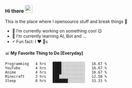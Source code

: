 ### Hi there <img src="https://media.giphy.com/media/hvRJCLFzcasrR4ia7z/giphy.gif" width="25px">
This is the place where I opensource stuff and break things :rofl:

- 🔭 I’m currently working on something cool :wink:
- 🌱 I’m currently learning AI, Bot and ...
- ⚡ Fun fact: I :heart: :dog:s

📊 **My Favorite Thing to Do [Everyday]**
<!--START_SECTION:waka-->
```text
Programming   4 hrs   ████░░░░░░░░░░░   16.67 % 
YouTube       4 hrs   ████░░░░░░░░░░░   16.67 % 
Anime         4 hrs   ████░░░░░░░░░░░   16.67 % 
Minecraft     3 hrs   ███░░░░░░░░░░░░   12.50 % 
Sleep         8 hrs   ███████░░░░░░░░   33.33 % 
```
<!--END_SECTION:waka-->
